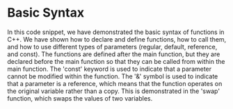 # Basic Syntax
In this code snippet, we have demonstrated the basic syntax of functions in C++. We have shown how to declare and define functions, how to call them, and how to use different types of parameters (regular, default, reference, and const). The functions are defined after the main function, but they are declared before the main function so that they can be called from within the main function. The 'const' keyword is used to indicate that a parameter cannot be modified within the function. The '&' symbol is used to indicate that a parameter is a reference, which means that the function operates on the original variable rather than a copy. This is demonstrated in the 'swap' function, which swaps the values of two variables.
